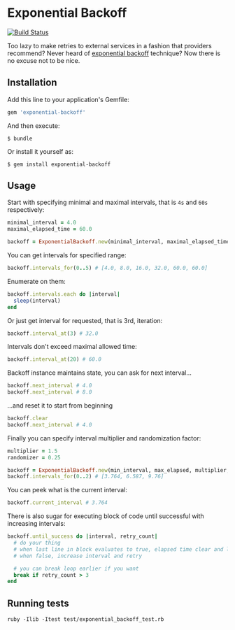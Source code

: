 Exponential Backoff
===================

[![Build Status](https://secure.travis-ci.org/pawelpacana/exponential-backoff.png)](http://travis-ci.org/pawelpacana/exponential-backoff)

Too lazy to make retries to external services in a fashion that providers recommend? Never heard of [exponential backoff](http://en.wikipedia.org/wiki/Exponential_backoff) technique? Now there is no excuse not to be nice.

Installation
------------

Add this line to your application's Gemfile:

```ruby
gem 'exponential-backoff'
```

And then execute:

```
$ bundle
```

Or install it yourself as:

```
$ gem install exponential-backoff
```

Usage
-----

Start with specifying minimal and maximal intervals, that is `4s` and `60s` respectively:

```ruby
minimal_interval = 4.0
maximal_elapsed_time = 60.0

backoff = ExponentialBackoff.new(minimal_interval, maximal_elapsed_time)
```

You can get intervals for specified range:

```ruby
backoff.intervals_for(0..5) # [4.0, 8.0, 16.0, 32.0, 60.0, 60.0]
```

Enumerate on them:

```ruby
backoff.intervals.each do |interval|
  sleep(interval)
end
```

Or just get interval for requested, that is 3rd, iteration:

```ruby
backoff.interval_at(3) # 32.0
```

Intervals don't exceed maximal allowed time:

```ruby
backoff.interval_at(20) # 60.0
```

Backoff instance maintains state, you can ask for next interval...

```ruby
backoff.next_interval # 4.0
backoff.next_interval # 8.0
```

...and reset it to start from beginning

```ruby
backoff.clear
backoff.next_interval # 4.0
```

Finally you can specify interval multiplier and randomization factor:

```ruby
multiplier = 1.5
randomizer = 0.25

backoff = ExponentialBackoff.new(min_interval, max_elapsed, multiplier, randomizer)
backoff.intervals_for(0..2) # [3.764, 6.587, 9.76]
```

You can peek what is the current interval:

```ruby
backoff.current_interval # 3.764
```

There is also sugar for executing block of code until successful with increasing intervals:

```ruby
backoff.until_success do |interval, retry_count|
  # do your thing
  # when last line in block evaluates to true, elapsed time clear and loop breaks
  # when false, increase interval and retry

  # you can break loop earlier if you want
  break if retry_count > 3
end
```

Running tests
-------------

    ruby -Ilib -Itest test/exponential_backoff_test.rb
